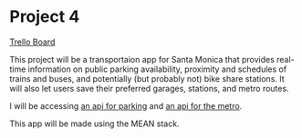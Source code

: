 # Project 4
[Trello Board](https://trello.com/b/VrvPHFuB/project-4#)  

This project will be a transportaion app for Santa Monica that provides real-time information on public parking availability, proximity and schedules of trains and buses, and potentially (but probably not) bike share stations. It will also let users save their preferred garages, stations, and metro routes.  

I will be accessing [an api for parking](https://parking.api.smgov.net/) and [an api for the metro](http://developer.metro.net/). 

This app will be made using the MEAN stack. 